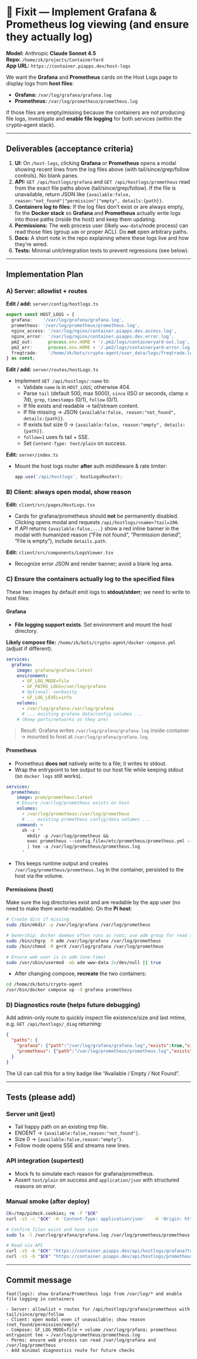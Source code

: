 # 🔧 Fixit — Implement Grafana & Prometheus log viewing (and ensure they actually log)

**Model:** Anthropic **Claude Sonnet 4.5**  
**Repo:** `/home/zk/projects/ContainerYard`  
**App URL:** `https://container.piapps.dev/host-logs`

We want the **Grafana** and **Prometheus** cards on the Host Logs page to display logs from **host files**:
- **Grafana:** `/var/log/grafana/grafana.log`
- **Prometheus:** `/var/log/prometheus/prometheus.log`

If those files are empty/missing because the containers are not producing file logs, investigate and **enable file logging** for both services (within the crypto‑agent stack).

---

## Deliverables (acceptance criteria)

1) **UI:** On `/host-logs`, clicking **Grafana** or **Prometheus** opens a modal showing recent lines from the log files above (with tail/since/grep/follow controls). No blank panes.  
2) **API:** `GET /api/hostlogs/grafana` and `GET /api/hostlogs/prometheus` read from the exact file paths above (tail/since/grep/follow). If the file is unavailable, return JSON like `{available:false, reason:"not_found"|"permission"|"empty", details:{path}}`.  
3) **Containers log to files:** If the log files don’t exist or are always empty, fix the **Docker stack** so **Grafana** and **Prometheus** actually write logs into those paths (inside the host) and keep them updating.  
4) **Permissions:** The web process user (likely `www-data`/node process) can read those files (group `adm` or proper ACL). Do **not** open arbitrary paths.  
5) **Docs:** A short note in the repo explaining where these logs live and how they’re wired.  
6) **Tests:** Minimal unit/integration tests to prevent regressions (see below).

---

## Implementation Plan

### A) Server: allowlist + routes

**Edit / add:** `server/config/hostlogs.ts`
```ts
export const HOST_LOGS = {
  grafana:    '/var/log/grafana/grafana.log',
  prometheus: '/var/log/prometheus/prometheus.log',
  nginx_access: '/var/log/nginx/container.piapps.dev.access.log',
  nginx_error:  '/var/log/nginx/container.piapps.dev.error.log',
  pm2_out:      process.env.HOME + '/.pm2/logs/containeryard-out.log',
  pm2_err:      process.env.HOME + '/.pm2/logs/containeryard-error.log',
  freqtrade:    '/home/zk/bots/crypto-agent/user_data/logs/freqtrade.log',
} as const;
```

**Edit / add:** `server/routes/hostLogs.ts`
- Implement `GET /api/hostlogs/:name` to:
  - Validate `name` is in `HOST_LOGS`; otherwise 404.
  - Parse `tail` (default 500, max 5000), `since` (ISO or seconds, clamp ≤ 7d), `grep`, `timestamps` (0/1), `follow` (0/1).
  - If file exists and readable → tail/stream content.
  - If file missing → JSON `{available:false, reason:"not_found", details:{path}}`.
  - If exists but size 0 → `{available:false, reason:"empty", details:{path}}`.
  - `follow=1` uses fs tail + SSE.
  - Set `Content-Type: text/plain` on success.

**Edit:** `server/index.ts`
- Mount the host logs router **after** auth middleware & rate limiter:
  ```ts
  app.use('/api/hostlogs', hostLogsRouter);
  ```

### B) Client: always open modal, show reason

**Edit:** `client/src/pages/HostLogs.tsx`
- Cards for grafana/prometheus should **not** be permanently disabled. Clicking opens modal and requests `/api/hostlogs/<name>?tail=200`.
- If API returns `{available:false,...}` show a red inline banner in the modal with humanized reason (“File not found”, “Permission denied”, “File is empty”), include `details.path`.

**Edit:** `client/src/components/LogsViewer.tsx`
- Recognize error JSON and render banner; avoid a blank log area.

### C) Ensure the containers actually log to the specified files

These two images by default emit logs to **stdout/stderr**; we need to write to host files:

#### Grafana
- **File logging support exists**. Set environment and mount the host directory.

**Likely compose file:** `/home/zk/bots/crypto-agent/docker-compose.yml` (adjust if different).

```yaml
services:
  grafana:
    image: grafana/grafana:latest
    environment:
      - GF_LOG_MODE=file
      - GF_PATHS_LOGS=/var/log/grafana
      # Optional: verbosity
      - GF_LOG_LEVEL=info
    volumes:
      - /var/log/grafana:/var/log/grafana
      # ... existing grafana data/config volumes ...
    # (Keep ports/networks as they are)
```

> Result: Grafana writes `/var/log/grafana/grafana.log` inside container → mounted to host at `/var/log/grafana/grafana.log`.

#### Prometheus
- Prometheus **does not** natively write to a file; it writes to stdout.
- Wrap the entrypoint to tee output to our host file while keeping stdout (so `docker logs` still works).

```yaml
services:
  prometheus:
    image: prom/prometheus:latest
    # Ensure /var/log/prometheus exists on host
    volumes:
      - /var/log/prometheus:/var/log/prometheus
      # ... existing prometheus config/data volumes ...
    command: >
      sh -c '
        mkdir -p /var/log/prometheus &&
        exec prometheus --config.file=/etc/prometheus/prometheus.yml --storage.tsdb.path=/prometheus --web.enable-lifecycle 2>&1
        | tee -a /var/log/prometheus/prometheus.log
      '
```

- This keeps runtime output and creates `/var/log/prometheus/prometheus.log` in the container, persisted to the host via the volume.

#### Permissions (host)
Make sure the log directories exist and are readable by the app user (no need to make them world-readable). On the **Pi host**:

```bash
# Create dirs if missing
sudo /bin/mkdir -p /var/log/grafana /var/log/prometheus

# Ownership: docker daemon often runs as root; use adm group for read sharing
sudo /bin/chgrp -R adm /var/log/grafana /var/log/prometheus
sudo /bin/chmod -R g+rX /var/log/grafana /var/log/prometheus

# Ensure web user is in adm (one-time)
sudo /usr/sbin/usermod -aG adm www-data 2>/dev/null || true
```

- After changing compose, **recreate** the two containers:
```bash
cd /home/zk/bots/crypto-agent
/usr/bin/docker compose up -d grafana prometheus
```

### D) Diagnostics route (helps future debugging)

Add admin-only route to quickly inspect file existence/size and last mtime, e.g. `GET /api/hostlogs/_diag` returning:
```json
{
  "paths": {
    "grafana": {"path":"/var/log/grafana/grafana.log","exists":true,"size":12345,"mtime":"2025-10-26T09:20:14Z","readable":true},
    "prometheus": {"path":"/var/log/prometheus/prometheus.log","exists":true,"size":4567,"mtime":"2025-10-26T09:20:02Z","readable":true}
  }
}
```
The UI can call this for a tiny badge like “Available / Empty / Not Found”.

---

## Tests (please add)

### Server unit (jest)
- Tail happy path on an existing tmp file.
- ENOENT → `{available:false,reason:"not_found"}`.
- Size 0 → `{available:false,reason:"empty"}`.
- Follow mode opens SSE and streams new lines.

### API integration (supertest)
- Mock fs to simulate each reason for grafana/prometheus.
- Assert `text/plain` on success and `application/json` with structured reasons on error.

### Manual smoke (after deploy)
```bash
CK=/tmp/pideck.cookies; rm -f "$CK"
curl -sS -c "$CK" -H 'Content-Type: application/json'   -H 'Origin: https://container.piapps.dev'   -X POST https://container.piapps.dev/api/auth/login   --data '{"password":"<ADMIN_PASSWORD>"}' | jq .

# Confirm files exist and have size
sudo ls -l /var/log/grafana/grafana.log /var/log/prometheus/prometheus.log

# Read via API
curl -sS -b "$CK" "https://container.piapps.dev/api/hostlogs/grafana?tail=50" | sed -n '1,10p'
curl -sS -b "$CK" "https://container.piapps.dev/api/hostlogs/prometheus?tail=50" | sed -n '1,10p'
```

---

## Commit message
```
feat(logs): show Grafana/Prometheus logs from /var/log/* and enable file logging in containers

- Server: allowlist + routes for /api/hostlogs/grafana|prometheus with tail/since/grep/follow
- Client: open modal even if unavailable; show reason (not_found/permission/empty)
- Compose: GF_LOG_MODE=file + volume /var/log/grafana; prometheus entrypoint tee → /var/log/prometheus/prometheus.log
- Perms: ensure web process can read /var/log/grafana and /var/log/prometheus
- Add minimal diagnostics route for future checks
```
